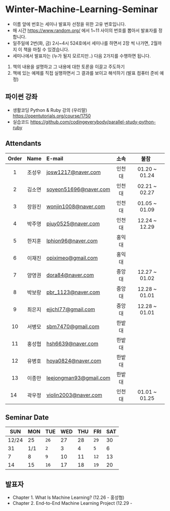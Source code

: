 # Winter-Machine-Learning-Seminar

- 이름 앞에 번호는 세미나 발표자 선정을 위한 고유 번호입니다. 
- 매 시간 https://www.random.org/ 에서 1~11 사이의 번호를 뽑아서 발표자를 정합니다. 
- 일주일에 2번(화, 금) 2시~4시 524호에서 세미나를 하면서 2장 씩 나가면, 2월까지 이 책을 마칠 수 있겠습니다.
- 세미나에서 발표자는 (누가 될지 모르지만..) 다음 2가지를 수행하면 됩니다.
1) 책의 내용을 설명하고 그 내용에 대한 토론을 이끌고 주도하기
2) 책에 있는 예제를 직접 실행하면서 그 결과를 보이고 해석하기 (발표 컴퓨터 준비 예정)

## 파이썬 강좌
- 생활코딩 Python & Ruby 강의 (우리말)
<https://opentutorials.org/course/1750>
- 실습코드
<https://github.com/codingeverybody/parallel-study-python-ruby>

## Attendants
 Order | Name | E-mail                 | 소속 | 불참   
 :---: | :--: | :--------------------- | :--: | :-------: 
 1     | 조성우 | josw1217@naver.com     | 인천대 | 01.20 ~ 01.24 
 2     | 김소연 | soyeon51696@naver.com  | 인천대 | 02.21 ~ 02.27
 3     | 장원진 | wonjin1008@naver.com   | 인천대 | 01.05 ~ 01.09
 4     | 박주영 | pjuy0525@naver.com     | 인천대 | 12.24 ~ 12.29
 5     | 한지훈 | lphion96@naver.com     | 홍익대 |           
 6     | 이재진 | opiximeo@gmail.com     | 홍익대 |           
 7     | 양영권 | dora84@naver.com       | 중앙대 | 12.27 ~ 01.02
 8     | 박보랑 | pbr_1123@naver.com     | 중앙대 | 12.28 ~ 01.01
 9     | 최은지 | ejjchl77@gmail.com     | 중앙대 | 12.28 ~ 01.01
 10    | 서병모 | sbm7470@gmail.com      | 한밭대 |           
 11    | 홍성협 | hsh6639@naver.com      | 한밭대 |           
 12    | 유병호 | hoya0824@naver.com     | 한밭대 |           
 13    | 이종만 | leejongman93@gmail.com | 한밭대 |
 14    | 곽우정 | violin2003@naver.com   | 인천대 | 01.01 ~ 01.25


## Seminar Date
SUN | MON | TUE | WED | THU | FRI | SAT
--- | --- | --- | --- | --- | --- | ---
12/24 | 25 | `26` | 27 | 28 | `29` | 30 
31 | 1/1 | `2` | 3 | 4 | `5` | 6 
7 | 8 | `9` | 10 | 11 | `12` | 13 
14 | 15 | `16` | 17 | 18 | `19` | 20 


## 발표자
- Chapter 1. What Is Machine Learning? (12.26 - 홍성협)
- Chapter 2. End-to-End Machine Learning Project (12.29 -
